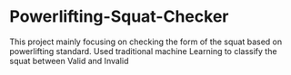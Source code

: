 # Powerlifting-Squat-Checker
This project mainly focusing on checking the form of the squat based on powerlifting standard. Used traditional machine Learning to classify the squat between Valid and Invalid
